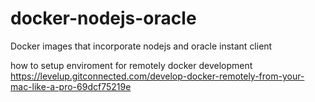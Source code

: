 # docker-nodejs-oracle
Docker images that incorporate nodejs and oracle instant client 

how to setup enviroment for remotely docker development
https://levelup.gitconnected.com/develop-docker-remotely-from-your-mac-like-a-pro-69dcf75219e
